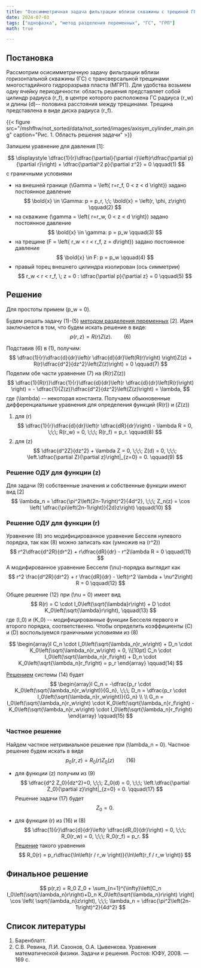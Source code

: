 ```yaml
---
title: "Осесимметричная задача фильтрации вблизи скважины с трещиной ГРП (упрощенная)"
date: 2024-07-03
tags: ["однофазка", "метод разделения переменных", "ГС", "ГРП"]
math: true

---
```

## Постановка 

Рассмотрим осисимметричную задачу фильтрации вблизи горизонтальной скважины (ГС) с трансверсальной трещинами многостадийного гидроразрыва 
пласта (МГРП). 
Для удобства возьмем одну ячейку периодичности: область решения представляет собой цилиндр радиуса \(r_f\), в центре которого расположена ГС 
радиуса \(r_w\) и длины \(d\)-- половина расстояния между трещинами. Трещина представлена в виде диска радиуса \(r_f\).

{{< figure src="/mshfhw/not_sorted/data/not_sorted/images/axisym_cylinder_main.png" caption="Рис. 1. Область решения задачи" >}}

Запишем уравнение для давления [1]:

$$
\displaystyle
\dfrac{1}{r}\dfrac{\partial}{\partial r}\left(r\dfrac{\partial p}{\partial r}\right) + \dfrac{\partial^2 p}{\partial z^2} = 0 
\qquad(1)
$$
с граничными условиями
- на внешней границе \(\Gamma = \left\{ r=r_f, 0 < z < d \right\}\) задано постоянное давление
$$
\bold{x} \in \Gamma: p = p_r, \;\; \bold{x} = \left(r, \phi, z\right)
\qquad(2)
$$
- на скважине \(\gamma = \left\{ r=r_w, 0 < z < d \right\}\) задано постоянное давление
$$
\bold{x} \in \gamma: p = p_w
\qquad(3)
$$
- на трещине \(F = \left\{ r_w < r < r_f, z = d\right\}\) задано постоянное давление
$$
\bold{x} \in F: p = p_w
\qquad(4)
$$
- правый торец внешнего цилиндра изолирован (ось симметрии)
$$
r_w < r < r_f, \; z = 0 : \dfrac{\partial p}{\partial z} = 0
\qquad(5)
$$


## Решение
Для простоты примем \(p_w = 0\).

Будем решать задачу (1)-(5) [методом разделения переменных](https://ru.m.wikipedia.org/wiki/%D0%9C%D0%B5%D1%82%D0%BE%D0%B4_%D1%80%D0%B0%D0%B7%D0%B4%D0%B5%D0%BB%D0%B5%D0%BD%D0%B8%D1%8F_%D0%BF%D0%B5%D1%80%D0%B5%D0%BC%D0%B5%D0%BD%D0%BD%D1%8B%D1%85) [2].
Идея заключается в том, что будем искать решение в виде:
$$
p\left(r,z\right)=R(r)Z(z).
\qquad(6)
$$

Подставив (6) в (1), получим:
$$
\dfrac{1}{r}\dfrac{d}{dr}\left(r \dfrac{d}{dr}\left(R(r)\right) \right)Z(z) + R(r)\dfrac{d^2}{dz^2}\left(Z(z)\right) = 0
\qquad(7)
$$
Поделим обе части уравнение (7) на \(R(r)Z(z)\)
$$
\dfrac{1}{R(r)}\dfrac{1}{r}\dfrac{d}{dr}\left(r \dfrac{d}{dr}\left(R(r)\right) \right) = - \dfrac{1}{Z(z)}\dfrac{d^2}{dz^2}\left(Z(z)\right) = \lambda,
$$
где \(\lambda\) -- некоторая константа.
Получаем обыкновенные дифференциальные уравнения для определения функций \(R(r)\) и \(Z(z)\)
1. для \(r\)
$$
\dfrac{1}{r}\dfrac{d}{dr}\left(r \dfrac{dR}{dr}\right) - \lambda R = 0,
\;\;\; R(r_w) = 0, \;\;\; R(r_f) = p_r.
\qquad(8)
$$
2. для \(z\)
$$
\dfrac{d^2Z}{dz^2} + \lambda Z = 0, \;\;\; Z(d) = 0, \;\;\; \left.\dfrac{\partial Z}{\partial z}\right|_{z=0} = 0.
\qquad(9)
$$

### Решение ОДУ для функции \(z\)
Для задачи (9) собственные значения и собственные функции имеют вид [2]
$$
\lambda_n = \dfrac{\pi^2\left(2n-1\right)^2}{4d^2}, \;\;\;
Z_n(z) = \cos \left( \dfrac{\pi\left(2n-1\right)}{2d}z\right)
\qquad(10)
$$


### Решение ОДУ для функции \(r\)
Уравнение (8) это модифицированное уравнение Бесселя нулевого порядка, так как (8) можно записать как (умножив на \(r^2\))
$$
r^2\dfrac{d^2R}{dr^2} + r\dfrac{dR}{dr} - r^2\lambda R = 0
\qquad(11)
$$
А модифированное уравнение Бесселя \(\nu\)-порядка выглядит как
$$
r^2 \frac{d^2R}{dr^2} + r \frac{dR}{dr} - \left(r^2 \lambda + \nu^2\right) R = 0
\qquad(12)
$$

Общее решение (12) при \(\nu = 0\) имеет вид 
$$
R(r) = C \cdot I_0\left(\sqrt{\lambda}r\right) + D \cdot K_0\left(\sqrt{\lambda}r\right),
\qquad(13)
$$
где \(I_0\) и \(K_0\) -- модифицированные функции Бесселя первого и второго порядка, соответственно.
Чтобы определить коэффициенты \(C\) и \(D\) воспользуемся граничными условиями из (8)

$$
\begin{array}l
C_n \cdot I_0\left(\sqrt{\lambda_n}r_w\right) + D_n \cdot K_0\left(\sqrt{\lambda_n}r_w\right) = 0, \\[10pt]
C_n \cdot I_0\left(\sqrt{\lambda_n}r_f\right) + D_n \cdot K_0\left(\sqrt{\lambda_n}r_f\right) = p_r
\end{array}
\qquad(14)
$$

[Решением](/common/solve_two_variable_system/) системы (14) будет
$$
\begin{array}l
C_n = -\dfrac{p_r \cdot K_0\left(\sqrt{\lambda_n}r_w\right)}{G_n}, \;\;\;
D_n = \dfrac{p_r \cdot I_0\left(\sqrt{\lambda_n}r_w\right)}{G_n} \\ \\ 
G_n = I_0\left(\sqrt{\lambda_n}r_w\right) \cdot K_0\left(\sqrt{\lambda_n}r_f\right) - 
K_0\left(\sqrt{\lambda_n}r_w\right) \cdot I_0\left(\sqrt{\lambda_n}r_f\right)
\end{array}
\qquad(15)
$$

### Частное решение
Найдем частное нетривиальное решение при \(\lambda_n = 0\).
Частное решение будем искать в виде
$$
p_0(r,z) = R_0(r)Z_0(z)
\qquad(16)
$$
- для функции \(z\) получим из (9)
$$
\dfrac{d^2 Z_0}{dz^2}=0, \;\;\; Z_0(d) = 0, \;\;\; \left.\dfrac{\partial Z_0}{\partial z}\right|_{z=0} = 0.
\qquad(17)
$$
Решение задачи (17) будет 
$$
Z_0 = 0.
$$

- для функции \(r\) из (16) и (8)
$$
\dfrac{1}{r}\dfrac{d}{dr}\left(r \dfrac{dR_0}{dr}\right) = 0, \;\;\; R_0(r_w) = 0, \;\;\; R_0(r_f) = p_r.
$$
[Решение](/common/radial_laplace_1d/) такого уравнения
$$
R_0(r) = p_r\dfrac{\ln\left(r / r_w \right)}{\ln\left(r_f / r_w \right)}
$$



## Финальное решение
$$
p(r,z) = R_0 Z_0 +  \sum_{n=1}^{\infty}\left[C_n I_0\left(\sqrt{\lambda_n}r\right)+D_n K_0\left(\sqrt{\lambda_n}r\right) \right]
\cos \left( \sqrt{\lambda_n}z\right), \;\;\; \lambda_n = \dfrac{\pi^2\left(2n-1\right)^2}{4d^2}
$$




## Список литературы
1. Баренблатт.
2. С.В. Ревина, Л.И. Сазонов, О.А. Цывенкова. Уравнения математической физики. Задачи и решения. Ростов: ЮФУ, 2008. — 169 с.